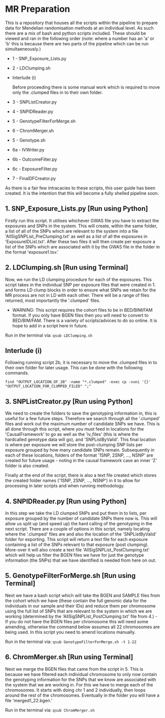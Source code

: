 # MR Preparation
This is a repository that houses all the scripts within the pipeline to prepare data for Mendelian randomisation methods at an individual level. As such there are a mix of bash and python scripts included. These should be viewed and ran in the following order (note: where a number has an 'a' or 'b' this is because there are two parts of the pipeline which can be run simultaeneously.)

- 1 - SNP_Exposure_Lists.py
- 2 - LDClumping.sh

- Interlude (i)

  Before proceeding there is some manual work which is required to move only the .clumped files in to their own folder.

- 3 - SNPListCreator.py
- 4 - SNPIDReader.py
- 5 - GenotypeFilterForMerge.sh
- 6 - ChromMerger.sh

- 5 - Genotype.sh
- 6a - IVWriter.py
- 6b - OutcomeFilter.py
- 6c - ExposureFilter.py
- 7 - FinalDFCreator.py

As there is a fair few intracacies to these scripts, this user guide has been created. It is the intention that this will become a fully shelled pipeline soon.

## 1. SNP_Exposure_Lists.py [Run using Python]
Firstly run this script. It utilises whichever GWAS file you have to extract the exposures and SNPs in the system. This will create, within the same folder, a list of all of the SNPs which are relevant to the system into a file 'AllSigSNPList_PreClumping.txt' as well as a list of all the exposures in 'ExposureIDList.txt'. After these two files it will then create per exposure a list of the SNPs which are associated with it by the GWAS file in the folder in the format 'exposure1.tsv.'

## 2. LDClumping.sh [Run using Terminal]
Now, we run the LD clumping procedure for each of the exposures. This script takes in the individual SNP per exposure files that were created in 1. and forms LD clump blocks in order to ensure what SNPs we retain for the MR process are not in LD with each other. There will be a range of files returned, most importantly the '.clumped' files.
- WARNING: This script requires the cohort files to be in BED/BIM/FAM format. If you only have BGEN files then you will need to convert to BED/BIM/FAM. There is a variety of scripts/advices to do so online. It is hope to add in a script here in future.

Run in the terminal via: ``` qsub LDClumping.sh ```

## Interlude (i)
Following running script 2b, it is necessary to move the .clumped files in to their own folder for later usage. This can be done with the following commands.
```
find "OUTPUT_LOCATION_OF_2B" -name "*.clumped" -exec cp -vuni '{}' "OUTPUT_LOCATION_FOR_CLUMPED_FILED" ";"
```

## 3. SNPListCreator.py [Run using Python]
We need to create the folders to save the genotyping information in, this is useful for a few future steps. Therefore we search through all the '.clumped' files and work out the maximum number of candidate SNPs we have. This is all done through this script, where you must feed in locations for the 'CausalFramework' to go as well as the 'iv_files' (this is where the hardcalled genotype data will go), and 'SNPListByValid'. This final location is where per exposure we will store the post-clumping SNP lists per exposure grouped by how many candidate SNPs remain. Subsequently in each of these locations, folders of the format '1SNP, 2SNP, ..., NSNP' are created for future usage - noting in the causal framework case an inner 'Z' folder is also created.

Finally at the end of the script, there is also a text file created which stores the created folder names ('1SNP, 2SNP, ..., NSNP') in it to allow for processing in later scripts and when running methodology.

## 4. SNPIDReader.py [Run using Python]
In this step we take the LD clumped SNPs and put them in to lists, per exposure grouped by the number of candidate SNPs there now is. This will allow us split up (and speed up) the hard calling of the genotyping in the next script. There are a couple of options in this script, namely locating where the '.clumped' files are and also the location of the 'SNPListByValid' folder for exporting. This script will return a text file for each exposure containing a list of the SNPs relevant to that exposure (post clumping). More-over it will also create a text file 'AllSigSNPList_PostClumping.txt' which will help us filter the BGEN files we have for just the genotype information (the SNPs) that we have identified is needed from here on out.

## 5. GenotypeFilterForMerge.sh [Run using Terminal]
Next we have a bash script which will take the BGEN and SAMPLE files from the cohort which we have (these contain the full genomic data for the individuals in our sample and their IDs) and reduce them per chromosome using the full list of SNPs that are relevant to the system in which we are working (determined by the 'AllSigSNPList_PostClumping.txt' file from 4.) - If you do not have the BGEN files per chromosome this will need some amending, otherwise the command below assumes all 22 chromosomes are being used. In this script you need to amend locations manually. 

Run in the terminal via: ``` qsub GenotypeFilterForMerge.sh -t 1-22 ```

## 6. ChromMerger.sh [Run using Terminal]
Next we merge the BGEN files that came from the script in 5. This is because we have filtered each individual chromosome to only now contain the genotyping information for the SNPs that we know are associated with the system that we are working in. For this we have to merge each of the chromosomes. It starts with doing chr 1 and 2 individually, then loops around the rest of the chromosomes. Eventually in the folder you will have a file 'merged1_22.bgen.'

Run in the terminal via: ``` qsub ChromMerger.sh ```
